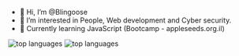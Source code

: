 - 👋 Hi, I’m @Blingoose
- 👀 I’m interested in People, Web development and Cyber security.
- 🌱 Currently learning JavaScript (Bootcamp - appleseeds.org.il)



<picture>
  <source media="(prefers-color-scheme: dark)" srcset="https://github-readme-stats.vercel.app/api/top-langs/?username=blingoose&layout=default&theme=radical">
  <source media="(prefers-color-scheme: light)" srcset="https://github-readme-stats.vercel.app/api/top-langs/?username=blingoose&layout=default&theme=vue">
  <img alt="top languages" src="https://github-readme-stats.vercel.app/api/top-langs/?username=blingoose&layout=default">
</picture>


<picture>
  <source media="(prefers-color-scheme: dark)" srcset="https://github-readme-stats.vercel.app/api?username=blingoose&show_icons=true&theme=radical">
  <source media="(prefers-color-scheme: light)" srcset="https://github-readme-stats.vercel.app/api?username=blingoose&show_icons=true&theme=vue">
  <img alt="top languages" src="https://github-readme-stats.vercel.app/api?username=blingoose&show_icons=true">
</picture>


<!---
Blingoose/Blingoose is a ✨ special ✨ repository because its `README.md` (this file) appears on your GitHub profile.
You can click the Preview link to take a look at your changes.
--->
